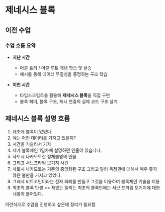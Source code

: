 # 제네시스 블록

## 이전 수업

### 수업 흐름 요약

- **지난 시간**

  - 머클 트리 / 머클 루트 개념 학습 및 실습
  - 해시를 통해 데이터 무결성을 증명하는 구조 학습

- **이번 시간**

  - 타입스크립트를 활용해 **제네시스 블록**을 직접 구현
  - 블록 헤더, 블록 구조, 해시 연결의 실제 코드 구조 설계

## 제네시스 블록 설명 흐름

1. 태초에 블록이 있었다.
2. 얘는 어떤 데이터를 가지고 있을까?
3. 시간을 거슬러서 가자
4. 제가 블록체인 1일차때 설명하던 인물이 있습니다.
5. 사토시 나카모토란 정체불명의 인물
6. 그리고 서브프라임 모기지 사건
7. 사토시 나카모토는 기존의 중앙화된 구조 그리고 달러 독점권에 대해서 매우 좋지 않은 불만을 가지고 있었다.
8. 그래서 비트코인이라는 전자 화폐를 만들고 그것을 이용하여 블록체인 기술을 이용
9. 최초의 블록 탄생 => 재밌는 일화는 최초의 블록안에는 서브 프라임 모기지에 대한 내용이 들어있다.

이런식으로 수업을 진행하고 싶은데 정리가 필요함.
